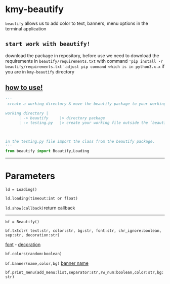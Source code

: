 # kmy-beautify

``beautify`` allows us to add color to text, banners, menu options in the terminal application
## ``start work with beautify!``
download the package in repository, before use we need to download the requirements in ``beautify/requirements.txt`` with command ``'pip install -r beautify/requirements.txt'`` ``adjust pip command which is in python3.x.x`` if you are in ``kmy-beautify`` directory

## [how to use!](https://www.youtube.com/watch?v=vmDmQvQ00D4)

```python
'''
 create a working directory & move the beautify package to your working directory!
 
working directory |
      | -> beautify     |> directory package 
      | -> testing.py   |> create your working file outside the `beautify` package directory
      
      
      
in the testing.py file import the class from the beautify package.
'''
from beautify import Beautify,Loading
```
<hr>

# Parameters
``ld = Loading()``

``ld.loading(timeout:int or float)``

``ld.show(callback)``return callback

<hr>

``bf = Beautify()``

``bf.txtclr(
 text:str,
 color:str,
 bg:str,
 font:str,
 chr_ignore:boolean,
 sep:str,
 decoration:str)``
 
 [font](https://www.4r7.ir/FontList.html) - [decoration](https://www.4r7.ir/DecorList.html)
 
 ``bf.colors(random:boolean)``
 
 ``bf.banner(name,color,bg)`` [banner name](list_banners_name)
 
 ``bf.print_menu(add_menu:list,separator:str,rw_num:boolean,color:str,bg:str)``
 
